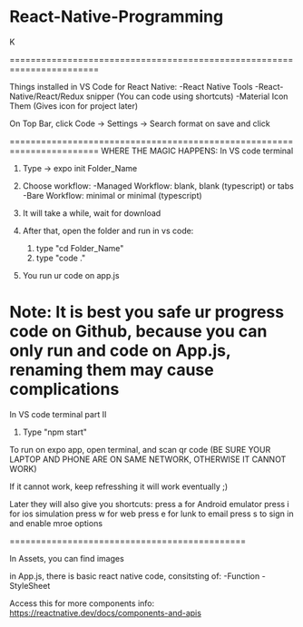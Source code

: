 # React-Native-Programming

K

=======================================================================

Things installed in VS Code for React Native:
-React Native Tools
-React-Native/React/Redux snipper (You can code using shortcuts)
-Material Icon Them (Gives icon for project later)

On Top Bar, click Code -> Settings -> Search format on save and click

=======================================================================
WHERE THE MAGIC HAPPENS: In VS code terminal

1. Type -> expo init Folder_Name

2. Choose workflow: 
	-Managed Workflow: blank, blank (typescript) or tabs
	-Bare Workflow: minimal or minimal (typescript)

3. It will take a while, wait for download

4. After that, open the folder and run in vs code:
	1. type "cd Folder_Name"
	2. type "code ."

5. You run ur code on app.js

Note: It is best you safe ur progress code on Github, because you can only run and code on App.js, renaming them may cause complications
=============================================
In VS code terminal part II

1. Type "npm start"


To run on expo app, open terminal, and scan qr code 
(BE SURE YOUR LAPTOP AND PHONE ARE ON SAME NETWORK, OTHERWISE IT CANNOT WORK)

If it cannot work, keep refresshing it will work eventually ;)

Later they will also give you shortcuts:
 press a for Android emulator
 press i for ios simulation
 press w for web
 press e for lunk to email
 press s to sign in and enable mroe options



=============================================

In Assets, you can find images

in App.js, there is basic react native code, consitsting of:
	-Function
	-StyleSheet


Access this for more components info: https://reactnative.dev/docs/components-and-apis
